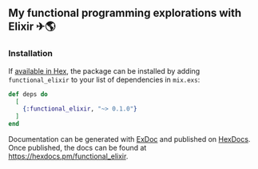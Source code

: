 ## My functional programming explorations with Elixir ✈🌎

### Installation

If [available in Hex](https://hex.pm/docs/publish), the package can be installed
by adding `functional_elixir` to your list of dependencies in `mix.exs`:

```elixir
def deps do
  [
    {:functional_elixir, "~> 0.1.0"}
  ]
end
```

Documentation can be generated with [ExDoc](https://github.com/elixir-lang/ex_doc)
and published on [HexDocs](https://hexdocs.pm). Once published, the docs can
be found at <https://hexdocs.pm/functional_elixir>.


